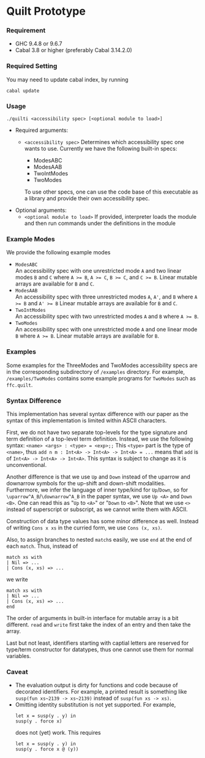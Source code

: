 # Quilt Prototype

### Requirement

- GHC 9.4.8 or 9.6.7
- Cabal 3.8 or higher (preferably Cabal 3.14.2.0)

### Required Setting

You may need to update cabal index, by running

```
cabal update
```

### Usage

```
./quilti <accessibility spec> [<optional module to load>]
```

- Required arguments:
  - `<accessibility spec>`
    Determines which accessibility spec one wants to use.
    Currently we have the following built-in specs:
    - ModesABC
    - ModesAAB
    - TwoIntModes
    - TwoModes

    To use other specs, one can use the code base of this executable as a library
    and provide their own accessibility spec.
- Optional arguments:
  - `<optional module to load>`
    If provided, interpreter loads the module and then
    run commands under the definitions in the module

### Example Modes
We provide the following example modes
- `ModesABC`  
  An accessibility spec with one unrestricted mode `A` and two linear modes `B` and `C` where `A >= B`, `A >= C`, `B >= C`, and `C >= B`.
  Linear mutable arrays are available for `B` and `C`.
- `ModesAAB`  
  An accessibility spec with three unrestricted modes `A`, `A'`, and `B` where `A >= B` and `A' >= B`
  Linear mutable arrays are available for `B` and `C`.
- `TwoIntModes`  
  An accessibility spec with two unrestricted modes `A` and `B` where `A >= B`.
- `TwoModes`  
  An accessibility spec with one unrestricted mode `A` and one linear mode `B` where `A >= B`.
  Linear mutable arrays are available for `B`.
  
### Examples
Some examples for the ThreeModes and TwoModes accessibility specs are
in the corresponding subdirectory of `/examples` directory.  For
example, `/examples/TwoModes` contains some example programs for
`TwoModes` such as `ffc.quilt`.

### Syntax Difference

This implementation has several syntax difference with our paper as
the syntax of this implementation is limited within ASCII characters.

First, we do not have two separate top-levels for the type signature
and term definition of a top-level term definition. Instead, we use
the following syntax: ``` <name> <args> : <type> = <exp>;; ``` This
`<type>` part is the type of `<name>`, thus `add n m : Int<A> ->
Int<A> -> Int<A> = ...` means that `add` is of `Int<A> -> Int<A> ->
Int<A>`.  This syntax is subject to change as it is unconventional.

Another difference is that we use `Up` and `Down` instead of the
uparrow and downarrow symbols for the up-shift and down-shift
modalities. Furthermore, we infer the language of inner type/kind for
`Up`/`Down`, so for `\uparrow^A_B`/`\downarrow^A_B` in the paper
syntax, we use `Up <A>` and `Down <B>`. One can read this as "`Up` to
`<A>`" or "`Down` to `<B>`". Note that we use `<>` instead of
superscript or subscript, as we cannot write them with ASCII.

Construction of data type values has some minor difference as well.
Instead of writing `Cons x xs` in the curried form, we use
`Cons (x, xs)`.

Also, to assign branches to nested `match`s easily, we use
`end` at the end of each `match`. Thus, instead of
```
match xs with
| Nil => ...
| Cons (x, xs) => ...
```
we write
```
match xs with
| Nil => ...
| Cons (x, xs) => ...
end
```

The order of arguments in built-in interface for mutable array is a
bit different. `read` and `write` first take the index of an entry and
then take the array.

Last but not least, identifiers starting with captial letters are
reserved for type/term constructor for datatypes, thus one cannot use
them for normal variables.

### Caveat

- The evaluation output is dirty for functions and code because of
  decorated identifiers. For example, a printed result is something
  like `susp(fun xs~2139 -> xs~2139)` instead of `susp(fun xs -> xs)`.
- Omitting identity substitution is not yet supported. For example,
  ```
  let x = susp(y . y) in
  susp(y . force x)
  ```
  does not (yet) work. This requires
  ```
  let x = susp(y . y) in
  susp(y . force x @ (y))
  ```
